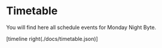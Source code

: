 # Timetable

You will find here all schedule events for Monday Night Byte.

[timeline right(./docs/timetable.json)]